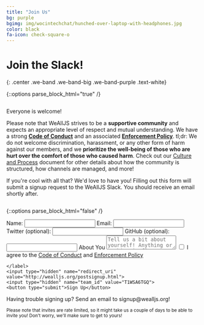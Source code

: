 ```yaml
---
title: "Join Us"
bg: purple
bgimg: img/wocintechchat/hunched-over-laptop-with-headphones.jpg
color: black
fa-icon: check-square-o
---
```


# Join the Slack!
{: .center .we-band .we-band-big .we-band-purple .text-white}

{::options parse_block_html="true" /}

<div class="container we-band we-band-white we-band-narrow text-black">

<div class="row">

<div class="column big">

Everyone is welcome!

Please note that WeAllJS strives to be a **supportive community** and expects an
appropriate level of respect and mutual understanding. We have a strong [**Code
of Conduct**](/code-of-conduct) and an associated [**Enforcement
Policy**](/enforcement). tl;dr: We do not welcome discrimination, harassment, or
any other form of harm against our members, and we **prioritize the well-being
of those who are hurt over the comfort of those who caused harm**. Check out our
[Culture and Process](/culture-and-process) document for other details about how
the community is structured, how channels are managed, and more!

If you're cool with all that? We'd love to have you! Filling out this form will
submit a signup request to the WeAllJS Slack. You should receive an email
shortly after.

</div>

{::options parse_block_html="false" /}

<div class="column small">
	<form action="http://api.wealljs.org/signup" method="POST">
    <label>Name: <input name="name" required type="text"></label>
    <label>Email: <input name="email" required type="email"></label>
    <label>Twitter (optional): <input name="twitter" type="text"></label>
    <label>GitHub (optional): <input name="github" type="text"></label>
    <label>About You</label>
    <textarea name="about" placeholder="Tell us a bit about yourself! Anything or nothing is fine!"></textarea>
    <label class="add-bottom"><input type="checkbox" name="coc" required> I agree to the <a href="/code-of-conduct.html">Code of Conduct</a> and <a href="/enforcement.html">Enforcement Policy</a>

    </label>
    <input type="hidden" name="redirect_uri" value="http://wealljs.org/postsignup.html">
    <input type="hidden" name="team_id" value="T1WSA6TGQ">
    <button type="submit">Sign Up</button>
  </form>
  <p>Having trouble signing up? Send an email to signup@wealljs.org!</p>
  <p><small>Please note that invites are rate limited, so it might take us a couple of days to be able to invite you! Don&apos;t worry, we&apos;ll make sure to get to yours!</small></p>
</div>

</div>

</div>
